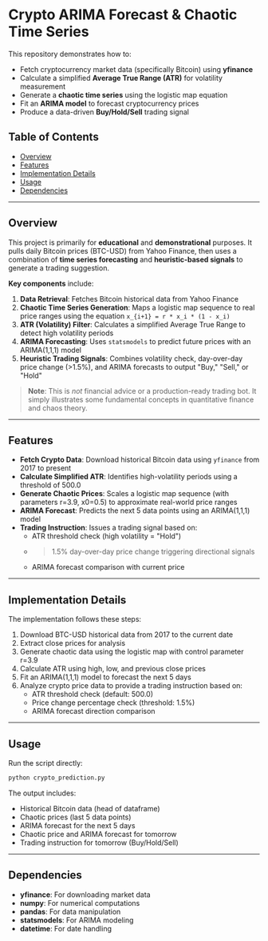 # Crypto ARIMA Forecast & Chaotic Time Series

This repository demonstrates how to:
- Fetch cryptocurrency market data (specifically Bitcoin) using **yfinance**  
- Calculate a simplified **Average True Range (ATR)** for volatility measurement  
- Generate a **chaotic time series** using the logistic map equation  
- Fit an **ARIMA model** to forecast cryptocurrency prices  
- Produce a data-driven **Buy/Hold/Sell** trading signal  

## Table of Contents
- [Overview](#overview)
- [Features](#features)
- [Implementation Details](#implementation-details)
- [Usage](#usage)
- [Dependencies](#dependencies)

---

## Overview

This project is primarily for **educational** and **demonstrational** purposes. It pulls daily Bitcoin prices (BTC-USD) from Yahoo Finance, then uses a combination of **time series forecasting** and **heuristic-based signals** to generate a trading suggestion.

**Key components** include:
1. **Data Retrieval**: Fetches Bitcoin historical data from Yahoo Finance
2. **Chaotic Time Series Generation**: Maps a logistic map sequence to real price ranges using the equation `x_{i+1} = r * x_i * (1 - x_i)`
3. **ATR (Volatility) Filter**: Calculates a simplified Average True Range to detect high volatility periods
4. **ARIMA Forecasting**: Uses `statsmodels` to predict future prices with an ARIMA(1,1,1) model
5. **Heuristic Trading Signals**: Combines volatility check, day-over-day price change (>1.5%), and ARIMA forecasts to output "Buy," "Sell," or "Hold"

> **Note**: This is *not* financial advice or a production-ready trading bot. It simply illustrates some fundamental concepts in quantitative finance and chaos theory.

---

## Features

- **Fetch Crypto Data**: Download historical Bitcoin data using `yfinance` from 2017 to present
- **Calculate Simplified ATR**: Identifies high-volatility periods using a threshold of 500.0
- **Generate Chaotic Prices**: Scales a logistic map sequence (with parameters r=3.9, x0=0.5) to approximate real-world price ranges
- **ARIMA Forecast**: Predicts the next 5 data points using an ARIMA(1,1,1) model
- **Trading Instruction**: Issues a trading signal based on:
  - ATR threshold check (high volatility = "Hold")
  - >1.5% day-over-day price change triggering directional signals
  - ARIMA forecast comparison with current price

---

## Implementation Details

The implementation follows these steps:
1. Download BTC-USD historical data from 2017 to the current date
2. Extract close prices for analysis
3. Generate chaotic data using the logistic map with control parameter r=3.9
4. Calculate ATR using high, low, and previous close prices
5. Fit an ARIMA(1,1,1) model to forecast the next 5 days
6. Analyze crypto price data to provide a trading instruction based on:
   - ATR threshold check (default: 500.0)
   - Price change percentage check (threshold: 1.5%)
   - ARIMA forecast direction comparison

---

## Usage

Run the script directly:

```python
python crypto_prediction.py
```

The output includes:
- Historical Bitcoin data (head of dataframe)
- Chaotic prices (last 5 data points)
- ARIMA forecast for the next 5 days
- Chaotic price and ARIMA forecast for tomorrow
- Trading instruction for tomorrow (Buy/Hold/Sell)

---

## Dependencies

- **yfinance**: For downloading market data
- **numpy**: For numerical computations
- **pandas**: For data manipulation
- **statsmodels**: For ARIMA modeling
- **datetime**: For date handling
